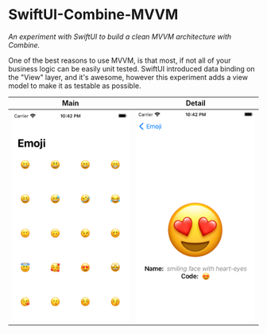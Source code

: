 # SwiftUI-Combine-MVVM
_An experiment with SwiftUI to build a clean MVVM architecture with Combine._

One of the best reasons to use MVVM, is that most, if not all of your business logic can be easily unit tested. SwiftUI introduced data binding on the "View" layer, and it's awesome, however this experiment adds a view model to make it as testable as possible.

| Main | Detail |
| ---- | ---- |
| <img src="https://github.com/topLayoutGuide/SwiftUI-Combine-MVVM/blob/master/Simulator%20Screen%20Shot%20-%20iPod%20touch%20(7th%20generation)%20-%202021-01-24%20at%2022.42.32.png"/> | <img src="https://github.com/topLayoutGuide/SwiftUI-Combine-MVVM/blob/master/Simulator%20Screen%20Shot%20-%20iPod%20touch%20(7th%20generation)%20-%202021-01-24%20at%2022.42.47.png"/> |

